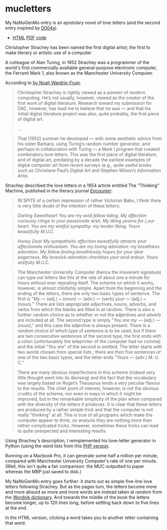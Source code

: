 # mucletters

My NaNoGenMo entry is an epistolary novel of love letters (and the second entry inspired by [D004x](https://www.edx.org/course/electronic-literature-davidsonx-d004x
)).

 * [HTML](https://hugovk.github.io/mucletters/output/mucletters.html) [PDF](https://hugovk.github.io/mucletters/output/mucletters.pdf) [code](mucletters.py)

Christopher Strachey has been named the first digital artist; the first to make literary or artistic use of a computer.

A colleague of Alan Turing, in 1952 Strachey was a programmer of the world's first commercially available general-purpose electronic computer, the Ferranti Mark 1, also known as the Manchester University Computer.

According to [by Noah Wardrip-Fruin](https://grandtextauto.soe.ucsc.edu/2005/08/01/christopher-strachey-first-digital-artist/):

> Christopher Strachey is rightly viewed as a pioneer of modern computing. He’s not usually, however, viewed as the creator of the first work of digital literature. Research toward my submission for DAC, however, has lead me to believe that he was — and that his initial digital literature project was also, quite probably, the first piece of digital art.

> ...

> That [1952] summer he developed — with some aesthetic advice from his sister Barbara, using Turing’s random number generator, and perhaps in collaboration with Turing — a Mark I program that created combinatory love letters. This was the first piece of digital literature, and of digital art, predating by a decade the earliest examples of digital computer art from recent surveys (e.g., quite useful books such as Christiane Paul’s *Digital Art* and Stephen Wilson’s *Information Arts*).

Strachey described the love letters in a 1954 article entitled The "Thinking" Machine, published in the literary journal [*Encounter*](http://www.unz.org/Pub/Encounter-1954oct-00025):

> IN SPITE of a certain impression of rather
Victorian Babu, I think there is very little
doubt of the intention of these letters:

> *Darling Sweetheart
You are my avid fellow tiding. My affection
curiously clings to your passionate wish. My liking
yearns for ),our heart. You are my wistful sympathy:
my tender liking.
Yours beautifully
M.U.C.*

> *Honey Dear
My sympathetic affection beautifully attracts your
affectionate enthusiasm. You are my loving adoration:
my breathless adoration. My fellow feeling
breathlessly hopes for your dear eagerness. My
lovesick adoration cherishes your avid ardour.
Yours wistfully
M.U.C.*

> The Manchester University Computer (hence
the irreverent signature) can type out letters
like this at the rate of about one a minute for
hours without ever repeating itself. The scheme
on which it works, however, is almost
childishly simple. Apart from the beginning and
the ending of the letters, there are only two
basic types of sentence. The first is "*My* —
(adj.) ~ (noun) — (adv.) — (verb) *your* —
 (adj.) ~ (noun)." There are lists
appropriate adjectives, nouns, adverbs, and
verbs from which the blanks are filled in at
random. There is also a further random choice
as to whether or not the adjectives and adverb
are included at all. The second type is simply
"*You are my* — (adj.) — (noun)," and
this case the adjective is always present. There
is a random choice of which type of sentence is
to be used, but if there are two consecutive
sentences of the second type, the first ends with
a colon (unfortunately the teleprinter of the
computer had no comma) and the initial "*You
are*" of the second is omitted. The letter starts
with two words chosen from special lists ; there
are then five sentences of one of the two basic
types, and the letter ends "*Yours* — (adv.)
M. U. C."

> There are many obvious imperfections in
this scheme (indeed very little thought went
into its devising) and the fact that the vocabulary
was largely based on Roget’s Thesaurus
lends a very peculiar flavour to the results. The
chief point of interest, however, is not the
obvious crudity of the scheme, nor even in
ways in which it might be improved, but in the
remarkable simplicity of the plan when compared
with the diversity of the letters it produces.
It is clear that these letters are produced by a
rather simple trick and that the computer is not
really "thinking" at all. This is true of all
programs which make the computer appear
to think; on analysis they are nothing more
than rather complicated tricks. However,
sometimes these tricks can lead to quite unexpected
and interesting results.

Using Strachey's description, I reimplemented his love-letter generator in Python (using the word lists from this [PHP version](http://www.gingerbeardman.com/loveletter/).

Running on a Macbook Pro, it can generate some half a million per minute, compared with Manchester University Computer's rate of one per minute. (Well, this isn't quite a fair comparison: the MUC outputted to paper whereas the MBP just saved to disk.)

My NaNoGenMo entry goes further: it starts out as simple five-line love letters following Strachey. But as the pages turn, the letters become more and more absurd as more and more words are instead taken at random from the [Wordnik dictionary](http://developer.wordnik.com/docs.html). And towards the middle of the book the letters become longer, up to 120 lines long, before settling back down to five lines at the end.

In the HTML version, clicking a word takes you to another letter containing that word.

